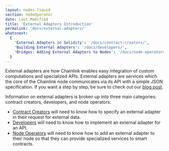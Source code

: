 ```yaml
---
layout: nodes.liquid
section: nodeOperator
date: Last Modified
title: 'External Adapters Introduction'
permalink: 'docs/external-adapters/'
whatsnext:
  {
    'External Adapters in Solidity': '/docs/contract-creators/',
    'Building External Adapters': '/docs/developers/',
    'Bridges: Adding External Adapters to Nodes': '/docs/node-operators/',
  }
---
```


External adapters are how Chainlink enables easy integration of custom computations and specialized APIs. External adapters are services which the core of the Chainlink node communicates via its API with a simple JSON specification. If you want a step by step, be sure to check out our [blog post](https://blog.chain.link/build-and-use-external-adapters/).

Information on external adapters is broken up into three main categories: contract creators, developers, and node operators.

- [Contract Creators](../contract-creators/) will need to know how to specify an external adapter in their request for external data.
- [Developers](../developers/) will need to know how to implement an external adapter for an API.
- [Node Operators](../node-operators/) will need to know how to add an external adapter to their node so that they can provide specialized services to smart contracts.
